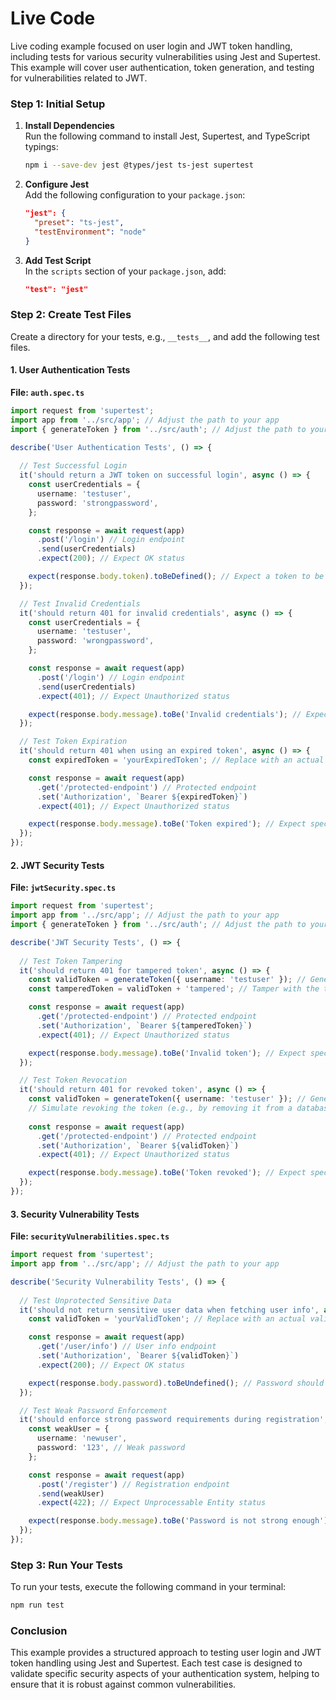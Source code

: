 # Live Code

Live coding example focused on user login and JWT token handling, including tests for various security vulnerabilities using Jest and Supertest. This example will cover user authentication, token generation, and testing for vulnerabilities related to JWT.

### Step 1: Initial Setup

1. **Install Dependencies**  
   Run the following command to install Jest, Supertest, and TypeScript typings:

   ```bash
   npm i --save-dev jest @types/jest ts-jest supertest
   ```

2. **Configure Jest**  
   Add the following configuration to your `package.json`:

   ```json
   "jest": {
     "preset": "ts-jest",
     "testEnvironment": "node"
   }
   ```

3. **Add Test Script**  
   In the `scripts` section of your `package.json`, add:

   ```json
   "test": "jest"
   ```

### Step 2: Create Test Files

Create a directory for your tests, e.g., `__tests__`, and add the following test files.

#### 1. **User Authentication Tests**

**File: `auth.spec.ts`**

```typescript
import request from 'supertest';
import app from '../src/app'; // Adjust the path to your app
import { generateToken } from '../src/auth'; // Adjust the path to your token generation function

describe('User Authentication Tests', () => {
  
  // Test Successful Login
  it('should return a JWT token on successful login', async () => {
    const userCredentials = {
      username: 'testuser',
      password: 'strongpassword',
    };

    const response = await request(app)
      .post('/login') // Login endpoint
      .send(userCredentials)
      .expect(200); // Expect OK status

    expect(response.body.token).toBeDefined(); // Expect a token to be returned
  });

  // Test Invalid Credentials
  it('should return 401 for invalid credentials', async () => {
    const userCredentials = {
      username: 'testuser',
      password: 'wrongpassword',
    };

    const response = await request(app)
      .post('/login') // Login endpoint
      .send(userCredentials)
      .expect(401); // Expect Unauthorized status

    expect(response.body.message).toBe('Invalid credentials'); // Expect specific error message
  });

  // Test Token Expiration
  it('should return 401 when using an expired token', async () => {
    const expiredToken = 'yourExpiredToken'; // Replace with an actual expired token

    const response = await request(app)
      .get('/protected-endpoint') // Protected endpoint
      .set('Authorization', `Bearer ${expiredToken}`)
      .expect(401); // Expect Unauthorized status

    expect(response.body.message).toBe('Token expired'); // Expect specific error message
  });
});
```

#### 2. **JWT Security Tests**

**File: `jwtSecurity.spec.ts`**

```typescript
import request from 'supertest';
import app from '../src/app'; // Adjust the path to your app
import { generateToken } from '../src/auth'; // Adjust the path to your token generation function

describe('JWT Security Tests', () => {
  
  // Test Token Tampering
  it('should return 401 for tampered token', async () => {
    const validToken = generateToken({ username: 'testuser' }); // Generate a valid token
    const tamperedToken = validToken + 'tampered'; // Tamper with the token

    const response = await request(app)
      .get('/protected-endpoint') // Protected endpoint
      .set('Authorization', `Bearer ${tamperedToken}`)
      .expect(401); // Expect Unauthorized status

    expect(response.body.message).toBe('Invalid token'); // Expect specific error message
  });

  // Test Token Revocation
  it('should return 401 for revoked token', async () => {
    const validToken = generateToken({ username: 'testuser' }); // Generate a valid token
    // Simulate revoking the token (e.g., by removing it from a database or blacklist)
    
    const response = await request(app)
      .get('/protected-endpoint') // Protected endpoint
      .set('Authorization', `Bearer ${validToken}`)
      .expect(401); // Expect Unauthorized status

    expect(response.body.message).toBe('Token revoked'); // Expect specific error message
  });
});
```

#### 3. **Security Vulnerability Tests**

**File: `securityVulnerabilities.spec.ts`**

```typescript
import request from 'supertest';
import app from '../src/app'; // Adjust the path to your app

describe('Security Vulnerability Tests', () => {
  
  // Test Unprotected Sensitive Data
  it('should not return sensitive user data when fetching user info', async () => {
    const validToken = 'yourValidToken'; // Replace with an actual valid token

    const response = await request(app)
      .get('/user/info') // User info endpoint
      .set('Authorization', `Bearer ${validToken}`)
      .expect(200); // Expect OK status

    expect(response.body.password).toBeUndefined(); // Password should not be included
  });

  // Test Weak Password Enforcement
  it('should enforce strong password requirements during registration', async () => {
    const weakUser = {
      username: 'newuser',
      password: '123', // Weak password
    };

    const response = await request(app)
      .post('/register') // Registration endpoint
      .send(weakUser)
      .expect(422); // Expect Unprocessable Entity status

    expect(response.body.message).toBe('Password is not strong enough'); // Expect specific error message
  });
});
```

### Step 3: Run Your Tests

To run your tests, execute the following command in your terminal:

```bash
npm run test
```

### Conclusion

This example provides a structured approach to testing user login and JWT token handling using Jest and Supertest. Each test case is designed to validate specific security aspects of your authentication system, helping to ensure that it is robust against common vulnerabilities.
